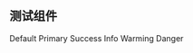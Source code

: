 

## 测试组件




  <k-button type="default">Default</k-button>
  <k-button type="primary">Primary</k-button>
  <k-button type="success">Success</k-button>
  <k-button type="info">Info</k-button>
  <k-button type="warming">Warming</k-button>
  <k-button type="danger">Danger</k-button>
